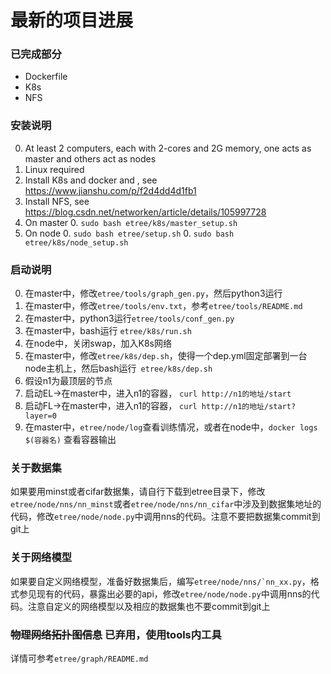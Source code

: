 # 最新的项目进展
### 已完成部分
- Dockerfile
- K8s
- NFS
### 安装说明
0. At least 2 computers, each with 2-cores and 2G memory, one acts as master and others act as nodes
0. Linux required
0. Install K8s and docker and , see https://www.jianshu.com/p/f2d4dd4d1fb1
0. Install NFS, see https://blog.csdn.net/networken/article/details/105997728
0. On master
    0. ```sudo bash etree/k8s/master_setup.sh```
0. On node
    0. ```sudo bash etree/setup.sh```
    0. ```sudo bash etree/k8s/node_setup.sh```
### 启动说明
0. 在master中，修改```etree/tools/graph_gen.py```，然后python3运行  
0. 在master中，修改```etree/tools/env.txt```，参考```etree/tools/README.md```  
0. 在master中，python3运行```etree/tools/conf_gen.py```  
0. 在master中，bash运行 ```etree/k8s/run.sh```  
0. 在node中，关闭swap，加入K8s网络  
0. 在master中，修改```etree/k8s/dep.sh```，使得一个dep.yml固定部署到一台node主机上，然后bash运行``` etree/k8s/dep.sh```  
0. 假设n1为最顶层的节点  
0. 启动EL->在master中，进入n1的容器， ```curl http://n1的地址/start```  
0. 启动FL->在master中，进入n1的容器， ```curl http://n1的地址/start?layer=0```  
0. 在master中，```etree/node/log```查看训练情况，或者在node中，```docker logs $(容器名)``` 查看容器输出  
### 关于数据集
如果要用minst或者cifar数据集，请自行下载到etree目录下，修改```etree/node/nns/nn_minst```或者```etree/node/nns/nn_cifar```中涉及到数据集地址的代码，修改```etree/node/node.py```中调用nns的代码。注意不要把数据集commit到git上
### 关于网络模型
如果要自定义网络模型，准备好数据集后，编写```etree/node/nns/`nn_xx.py```，格式参见现有的代码，暴露出必要的api，修改```etree/node/node.py```中调用nns的代码。注意自定义的网络模型以及相应的数据集也不要commit到git上
### ~~物理网络拓扑图信息~~ 已弃用，使用tools内工具
详情可参考`etree/graph/README.md`
